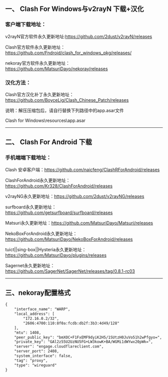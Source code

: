 ## 一、 Clash For Windows与v2rayN 下载+汉化

### 客户端下载地址：

v2rayN官方软件永久更新地址:https://github.com/2dust/v2rayN/releases

Clash官方软件永久更新地址：https://github.com/Fndroid/clash_for_windows_pkg/releases/    

nekoray官方软件永久更新地址：https://github.com/MatsuriDayo/nekoray/releases

### 汉化方法：

Clash官方汉化补丁永久更新地址：https://github.com/BoyceLig/Clash_Chinese_Patch/releases

说明：解压压缩包后，请自行替换下列路径中的app.asar文件

Clash for Windows\resources\app.asar

------

## 二、 Clash For Android 下载

### 手机端端下载地址：
Clash 安卓客户端：https://github.com/naicfeng/ClashRForAndroid/releases

ClashForAndroid永久更新地址：https://github.com/Kr328/ClashForAndroid/releases

v2rayNG永久更新地址：https://github.com/2dust/v2rayNG/releases

surfboard永久更新地址：https://github.com/getsurfboard/surfboard/releases

Matsuri永久更新地址：https://github.com/MatsuriDayo/Matsuri/releases

NekoBoxForAndroid永久更新地址：https://github.com/MatsuriDayo/NekoBoxForAndroid/releases

tuict||sing-box||Hysteria永久更新地址：https://github.com/MatsuriDayo/plugins/releases

Sagernet永久更新地址：https://github.com/SagerNet/SagerNet/releases/tag/0.8.1-rc03    

------

## 三、nekoray配置格式
    
```txt
{
    "interface_name": "WARP",
    "local_address": [
        "172.16.0.2/32",
        "2606:4700:110:8f0a:fcdb:db2f:3b3:4d49/128"
    ],
    "mtu": 1408,
    "peer_public_key": "bmXOC+F1FxEMF9dyiK2H5/1SUtzH0JuVo51h2wPfgyo=",
    "private_key": "GAl2z55U2UzNU5FG+LW3kowK+BA/WGMi1dWYwx20pWk=",
    "server": "engage.cloudflareclient.com",
    "server_port": 2408,
    "system_interface": false,
    "tag": "proxy",
    "type": "wireguard"
}
```
